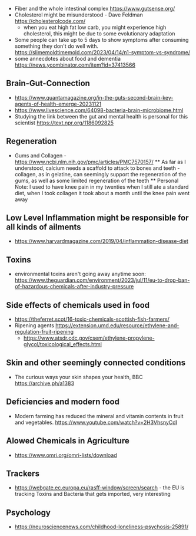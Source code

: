 

* Fiber and the whole intestinal complex https://www.gutsense.org/
* Cholesterol might be misunderstood - Dave Feldman https://cholesterolcode.com/
  * when you eat high fat low carb, you might experience high cholesterol, this might be due to some evolutionary adaptation
* Some people can take up to 5 days to show symptoms after consuming something they don't do well with.  https://slimemoldtimemold.com/2023/04/14/n1-symptom-vs-syndrome/
* some annecdotes about food and dementia https://news.ycombinator.com/item?id=37413566

## Brain-Gut-Connection
* https://www.quantamagazine.org/in-the-guts-second-brain-key-agents-of-health-emerge-20231121
* https://www.livescience.com/64098-bacteria-brain-microbiome.html
* Studying the link between the gut and mental health is personal for this scientist https://text.npr.org/1186092825

## Regeneration
* Gums and Collagen - https://www.ncbi.nlm.nih.gov/pmc/articles/PMC7570157/
** As far as I understood, calcium needs a scaffold to attack to bones and teeth - collagen, as in gelatine, can seemingly support the regeneration of the gums, as well as some limited regeneration of the teeth
** Personal Note: I used to have knee pain in my twenties when I still ate a standard diet, when I took collagen it took about a month until the knee pain went away


## Low Level Inflammation might be responsible for all kinds of ailments
* https://www.harvardmagazine.com/2019/04/inflammation-disease-diet

## Toxins
* environmental toxins aren't going away anytime soon: https://www.theguardian.com/environment/2023/jul/11/eu-to-drop-ban-of-hazardous-chemicals-after-industry-pressure

## Side effects of chemicals used in food
* https://theferret.scot/16-toxic-chemicals-scottish-fish-farmers/
* Ripening agents https://extension.umd.edu/resource/ethylene-and-regulation-fruit-ripening
  * https://www.atsdr.cdc.gov/csem/ethylene-propylene-glycol/toxicological_effects.html

## Skin and other seemingly connected conditions
* The curious ways your skin shapes your health, BBC https://archive.ph/a1383 

## Deficiencies and modern food
* Modern farming has reduced the mineral and vitamin contents in fruit and vegetables. https://www.youtube.com/watch?v=2H3VhsnyCdI

## Alowed Chemicals in Agriculture
* https://www.omri.org/omri-lists/download

## Trackers
* https://webgate.ec.europa.eu/rasff-window/screen/search - the EU is tracking Toxins and Bacteria that gets imported, very interesting

## Psychology
* https://neurosciencenews.com/childhood-loneliness-psychosis-25891/
